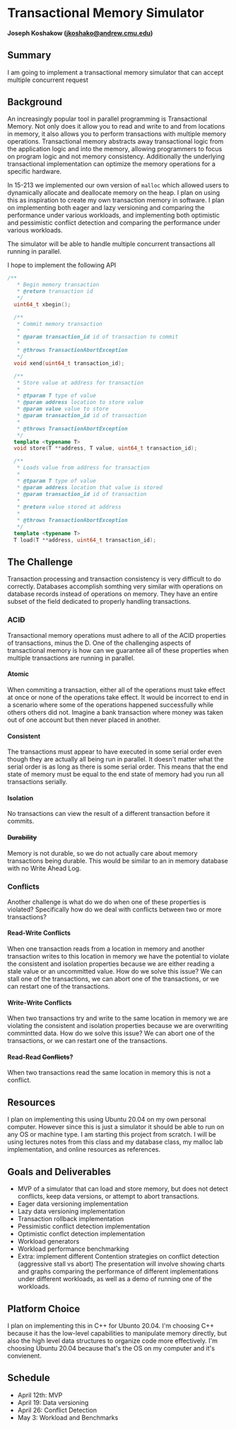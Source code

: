 # Transactional Memory Simulator

#### Joseph Koshakow (jkoshako@andrew.cmu.edu)

## Summary
I am going to implement a transactional memory simulator that can accept multiple concurrent request

## Background
An increasingly popular tool in parallel programming is Transactional Memory. Not only does it allow you to read and write to and from locations in memory, it also allows you to perform transactions with multiple memory operations. Transactional memory abstracts away transactional logic from the application logic and into the memory, allowing programmers to focus on program logic and not memory consistency. Additionally the underlying transactional implementation can optimize the memory operations for a specific hardware.

In 15-213 we implemented our own version of `malloc` which allowed users to dynamically allocate and deallocate memory on the heap. I plan on using this as inspiration to create my own transaction memory in software. I plan on implementing both eager and lazy versioning and comparing the performance under various workloads, and implementing both optimistic and pessimistic conflict detection and comparing the performance under various workloads.

The simulator will be able to handle multiple concurrent transactions all running in parallel.

I hope to implement the following API
```C++
/**
   * Begin memory transaction
   * @return transaction id
   */
  uint64_t xbegin();

  /**
   * Commit memory transaction
   *
   * @param transaction_id id of transaction to commit
   * 
   * @throws TransactionAbortException
   */
  void xend(uint64_t transaction_id);

  /**
   * Store value at address for transaction
   * 
   * @tparam T type of value
   * @param address location to store value
   * @param value value to store
   * @param transaction_id id of transaction
   *
   * @throws TransactionAbortException
   */
  template <typename T>
  void store(T **address, T value, uint64_t transaction_id);

  /**
   * Loads value from address for transaction
   * 
   * @tparam T type of value
   * @param address location that value is stored
   * @param transaction_id id of transaction
   * 
   * @return value stored at address
   * 
   * @throws TransactionAbortException
   */
  template <typename T>
  T load(T **address, uint64_t transaction_id);
```

## The Challenge
Transaction processing and transaction consistency is very difficult to do correctly. Databases accomplish somthing very similar with operations on database records instead of operations on memory. They have an entire subset of the field dedicated to properly handling transactions. 

### ACI~~D~~
Transactional memory operations must adhere to all of the ACID properties of transactions, minus the D. One of the challenging aspects of transactional memory is how can we guarantee all of these properties when multiple transactions are running in parallel.

#### Atomic
When commiting a transaction, either all of the operations must take effect at once or none of the operations take effect. It would be incorrect to end in a scenario where some of the operations happened successfully while others others did not. Imagine a bank transaction where money was taken out of one account but then never placed in another.

#### Consistent
The transactions must appear to have executed in some serial order even though they are actually all being run in parallel. It doesn't matter what the serial order is as long as there is some serial order. This means that the end state of memory must be equal to the end state of memory had you run all transactions serially.

#### Isolation
No transactions can view the result of a different transaction before it commits.

#### ~~Durability~~
Memory is not durable, so we do not actually care about memory transactions being durable. This would be similar to an in memory database with no Write Ahead Log.

### Conflicts
Another challenge is what do we do when one of these properties is violated? Specifically how do we deal with conflicts between two or more transactions?

#### Read-Write Conflicts
When one transaction reads from a location in memory and another transaction writes to this location in memory we have the potential to violate the consistent and isolation properties because we are either reading a stale value or an uncommitted value. How do we solve this issue? We can stall one of the transactions, we can abort one of the transactions, or we can restart one of the transactions.  

#### Write-Write Conflicts
When two transactions try and write to the same location in memory we are violating the consistent and isolation properties because we are overwriting commintted data. How do we solve this issue? We can abort one of the transactions, or we can restart one of the transactions.  

#### Read-Read ~~Conflicts~~?
When two transactions read the same location in memory this is not a conflict.


## Resources
I plan on implementing this using Ubuntu 20.04 on my own personal computer. However since this is just a simulator it should be able to run on any OS or machine type. I am starting this project from scratch. I will be using lectures notes from this class and my database class, my malloc lab implementation, and online resources as references. 

## Goals and Deliverables
- MVP of a simulator that can load and store memory, but does not detect conflicts, keep data versions, or attempt to abort transactions.
- Eager data versioning implementation
- Lazy data versioning implementation
- Transaction rollback implementation
- Pessimistic conflict detection implementation
- Optimistic conflct detection implementation
- Workload generators
- Workload performance benchmarking
- Extra: implement different Contention strategies on conflict detection (aggressive stall vs abort)
The presentation will involve showing charts and graphs comparing the performance of different implementations under different workloads, as well as a demo of running one of the workloads.

## Platform Choice
I plan on implementing this in C++ for Ubunto 20.04. I'm choosing C++ because it has the low-level capabilities to manipulate memory directly, but also the high level data structures to organize code more effectively. I'm choosing Ubuntu 20.04 because that's the OS on my computer and it's convienent. 

## Schedule
- April 12th: MVP
- April 19: Data versioning
- April 26: Conflict Detection
- May 3: Workload and Benchmarks
